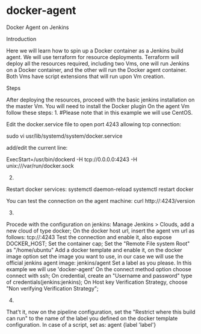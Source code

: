 # docker-agent
Docker Agent on Jenkins

Introduction

Here we will learn how to spin up a Docker container as a Jenkins build agent.
We will use terraform for resource deployments.
Terraform will deploy all the resources required, including two Vms, one will run Jenkins on a Docker container, and the other will run the Docker agent container.
Both Vms have script extensions that will run upon Vm creation.

Steps

After deploying the resources, proceed with the basic jenkins installation on the master Vm. You will need to install the Docker plugin
On the agent Vm follow these steps:
1. 
#Please note that in this example we will use CentOS.
 
Edit the docker.service file to open port 4243 allowing tcp connection:

sudo vi usr/lib/systemd/system/docker.service

add/edit the current line:

ExecStart=/usr/bin/dockerd -H tcp://0.0.0.0:4243 -H unix:///var/run/docker.sock

2. 
Restart docker services:
systemctl daemon-reload
systemctl restart docker

You can test the connection on the agent machine:
curl http://<agentvmip>:4243/version

3.
Procede with the configuration on jenkins:
Manage Jenkins > Clouds, add a new cloud of type docker;
On the docker host url, insert the agent vm url as follows: 
tcp://<agentvmIp>:4243
Test the connection and enable it, also expose DOCKER_HOST;
Set the container cap;
Set the "Remote File system Root" as "/home/ubuntu"
Add a docker template and enable it, on the docker image option set the image you want to use, in our case we will use the official jenkins agent image:
jenkins/agent 
Set a label as you please. In this example we will use 'docker-agent'
On the connect method option choose connect with ssh;
On credential, create an "Username and password" type of credentials(jenkins:jenkins);
On Host key Verification Strategy, choose "Non verifying Verification Strategy"; 

4.
That't it, now on the pipeline configuration, set the "Restrict where this build can run" to the name of the label you defined on the docker template configuration.
In case of a script, set as:
agent {label 'label'}
